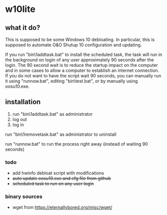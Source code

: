 # w10lite
## what it do? ##
This is supposed to be some Windows 10 debloating. In particular, this is supposed to automate O&O Shutup 10 configuration and updating.

If you run "bin\1addtask.bat" to install the scheduled task, the task will run in the background on login of any user approximately 90 seconds after the login. The 90 second wait is to reduce the startup impact on the computer and in some cases to allow a computer to establish an internet connection. If you do not want to have the script wait 90 seconds, you can manually run it using "runnow.bat", editing "bin\test.bat", or by manually using oosu10.exe.

## installation ##
1. run "bin\1addtask.bat" as administrator
1. log out
1. log in

run "bin\1removetask.bat" as administrator to uninstall

run "runnow.bat" to run the process right away (instead of waiting 90 seconds)

### todo ###
* add hwinfo debloat script with modifications
* ~~auto update oosu10.exe and cfg file from github~~
* ~~scheduled task to run on any user login~~

### binary sources ###
* wget from https://eternallybored.org/misc/wget/

